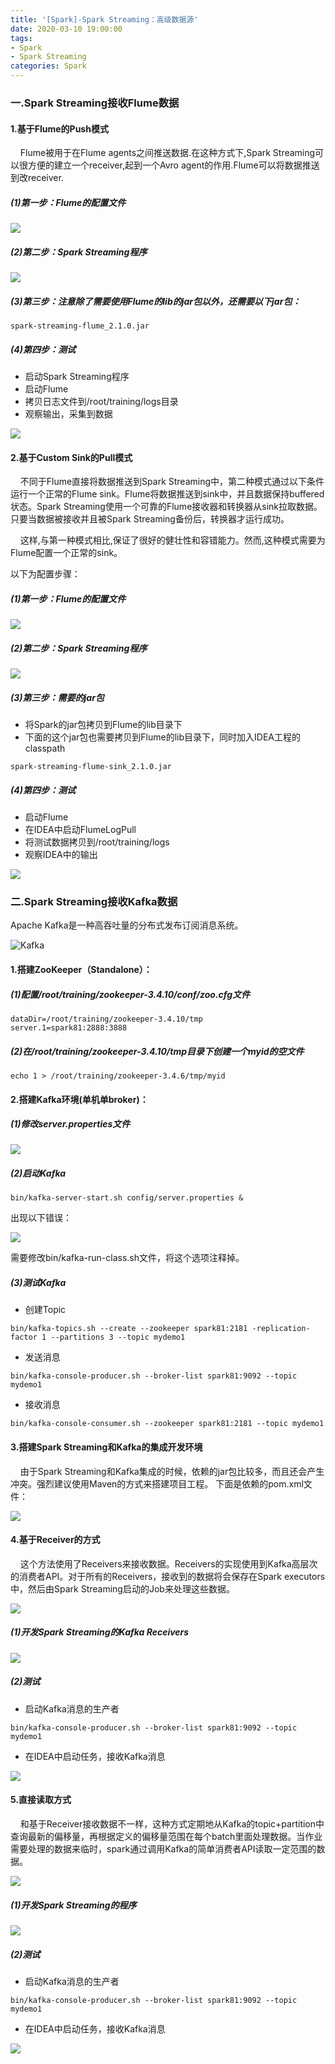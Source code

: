 ```yaml
---
title: '[Spark]-Spark Streaming：高级数据源'
date: 2020-03-10 19:00:00
tags: 
- Spark
- Spark Streaming
categories: Spark
---
```



### 一.Spark Streaming接收Flume数据

#### 1.基于Flume的Push模式

&nbsp;&nbsp;&nbsp;&nbsp;Flume被用于在Flume agents之间推送数据.在这种方式下,Spark Streaming可以很方便的建立一个receiver,起到一个Avro agent的作用.Flume可以将数据推送到改receiver.

##### (1)第一步：Flume的配置文件
![](https://imgconvert.csdnimg.cn/aHR0cHM6Ly91cGxvYWQtaW1hZ2VzLmppYW5zaHUuaW8vdXBsb2FkX2ltYWdlcy80MzkxNDA3LTRlNTIwM2ViNTFjMDg0YTUucG5n?x-oss-process=image/format,png)

##### (2)第二步：Spark Streaming程序

![](https://imgconvert.csdnimg.cn/aHR0cHM6Ly91cGxvYWQtaW1hZ2VzLmppYW5zaHUuaW8vdXBsb2FkX2ltYWdlcy80MzkxNDA3LTkyODRiZGZkNWIxZjA3N2EucG5n?x-oss-process=image/format,png)

##### (3)第三步：注意除了需要使用Flume的lib的jar包以外，还需要以下jar包：
```shell
spark-streaming-flume_2.1.0.jar
```

##### (4)第四步：测试

* 启动Spark Streaming程序
* 启动Flume
* 拷贝日志文件到/root/training/logs目录
* 观察输出，采集到数据

![](https://imgconvert.csdnimg.cn/aHR0cHM6Ly91cGxvYWQtaW1hZ2VzLmppYW5zaHUuaW8vdXBsb2FkX2ltYWdlcy80MzkxNDA3LWQxZDNjMmZjOGU0YzNjYzAucG5n?x-oss-process=image/format,png)


#### 2.基于Custom Sink的Pull模式
&nbsp;&nbsp;&nbsp;&nbsp;不同于Flume直接将数据推送到Spark Streaming中，第二种模式通过以下条件运行一个正常的Flume sink。Flume将数据推送到sink中，并且数据保持buffered状态。Spark Streaming使用一个可靠的Flume接收器和转换器从sink拉取数据。只要当数据被接收并且被Spark Streaming备份后，转换器才运行成功。

&nbsp;&nbsp;&nbsp;&nbsp;这样,与第一种模式相比,保证了很好的健壮性和容错能力。然而,这种模式需要为Flume配置一个正常的sink。

以下为配置步骤：

##### (1)第一步：Flume的配置文件

![](https://imgconvert.csdnimg.cn/aHR0cHM6Ly91cGxvYWQtaW1hZ2VzLmppYW5zaHUuaW8vdXBsb2FkX2ltYWdlcy80MzkxNDA3LTVhYzFiYzk3MDI0MTliMTMucG5n?x-oss-process=image/format,png)

##### (2)第二步：Spark Streaming程序

![](https://imgconvert.csdnimg.cn/aHR0cHM6Ly91cGxvYWQtaW1hZ2VzLmppYW5zaHUuaW8vdXBsb2FkX2ltYWdlcy80MzkxNDA3LTZjODhkMjAyNTVhMzIxNGEucG5n?x-oss-process=image/format,png)


##### (3)第三步：需要的jar包
* 将Spark的jar包拷贝到Flume的lib目录下
* 下面的这个jar包也需要拷贝到Flume的lib目录下，同时加入IDEA工程的classpath

```shell
spark-streaming-flume-sink_2.1.0.jar
```


##### (4)第四步：测试

* 启动Flume
* 在IDEA中启动FlumeLogPull
* 将测试数据拷贝到/root/training/logs
* 观察IDEA中的输出

![](https://imgconvert.csdnimg.cn/aHR0cHM6Ly91cGxvYWQtaW1hZ2VzLmppYW5zaHUuaW8vdXBsb2FkX2ltYWdlcy80MzkxNDA3LWI5OTY2YjU2NTE0MGZmNzcucG5n?x-oss-process=image/format,png)



### 二.Spark Streaming接收Kafka数据
Apache Kafka是一种高吞吐量的分布式发布订阅消息系统。

![Kafka](https://imgconvert.csdnimg.cn/aHR0cHM6Ly91cGxvYWQtaW1hZ2VzLmppYW5zaHUuaW8vdXBsb2FkX2ltYWdlcy80MzkxNDA3LWI3NTNmODdiN2VhZjM1ODUucG5n?x-oss-process=image/format,png)


#### 1.搭建ZooKeeper（Standalone）：
##### (1)配置/root/training/zookeeper-3.4.10/conf/zoo.cfg文件
```shell
dataDir=/root/training/zookeeper-3.4.10/tmp
server.1=spark81:2888:3888
```
##### (2)在/root/training/zookeeper-3.4.10/tmp目录下创建一个myid的空文件
```shell
echo 1 > /root/training/zookeeper-3.4.6/tmp/myid
```
#### 2.搭建Kafka环境(单机单broker)：
##### (1)修改server.properties文件

![](https://imgconvert.csdnimg.cn/aHR0cHM6Ly91cGxvYWQtaW1hZ2VzLmppYW5zaHUuaW8vdXBsb2FkX2ltYWdlcy80MzkxNDA3LWExZTJkMzQ5NzYzMzIxYzYucG5n?x-oss-process=image/format,png)


##### (2)启动Kafka
```shell
bin/kafka-server-start.sh config/server.properties &
```
 出现以下错误：

![](https://imgconvert.csdnimg.cn/aHR0cHM6Ly91cGxvYWQtaW1hZ2VzLmppYW5zaHUuaW8vdXBsb2FkX2ltYWdlcy80MzkxNDA3LTUxYWFjZjM2OTJmOTVjMmQucG5n?x-oss-process=image/format,png)

 需要修改bin/kafka-run-class.sh文件，将这个选项注释掉。

##### (3)测试Kafka
* 创建Topic
```shell
bin/kafka-topics.sh --create --zookeeper spark81:2181 -replication-factor 1 --partitions 3 --topic mydemo1
```
* 发送消息
```shell
bin/kafka-console-producer.sh --broker-list spark81:9092 --topic mydemo1
```
* 接收消息
```shell
bin/kafka-console-consumer.sh --zookeeper spark81:2181 --topic mydemo1
```

#### 3.搭建Spark Streaming和Kafka的集成开发环境

&nbsp;&nbsp;&nbsp;&nbsp;由于Spark Streaming和Kafka集成的时候，依赖的jar包比较多，而且还会产生冲突。强烈建议使用Maven的方式来搭建项目工程。
下面是依赖的pom.xml文件：

![](https://imgconvert.csdnimg.cn/aHR0cHM6Ly91cGxvYWQtaW1hZ2VzLmppYW5zaHUuaW8vdXBsb2FkX2ltYWdlcy80MzkxNDA3LWY0NDNmNjA2Y2Y4ZjRkY2MucG5n?x-oss-process=image/format,png)

#### 4.基于Receiver的方式

&nbsp;&nbsp;&nbsp;&nbsp;这个方法使用了Receivers来接收数据。Receivers的实现使用到Kafka高层次的消费者API。对于所有的Receivers，接收到的数据将会保存在Spark executors中，然后由Spark Streaming启动的Job来处理这些数据。

![](https://imgconvert.csdnimg.cn/aHR0cHM6Ly91cGxvYWQtaW1hZ2VzLmppYW5zaHUuaW8vdXBsb2FkX2ltYWdlcy80MzkxNDA3LTVmZDc1ODhkZWMzYWQ2NjcucG5n?x-oss-process=image/format,png)

##### (1)开发Spark Streaming的Kafka Receivers

![](https://imgconvert.csdnimg.cn/aHR0cHM6Ly91cGxvYWQtaW1hZ2VzLmppYW5zaHUuaW8vdXBsb2FkX2ltYWdlcy80MzkxNDA3LTQ2MDM1OWJmMTQ4YTM2NzkucG5n?x-oss-process=image/format,png)

##### (2)测试
* 启动Kafka消息的生产者
```shell
bin/kafka-console-producer.sh --broker-list spark81:9092 --topic mydemo1
```
* 在IDEA中启动任务，接收Kafka消息

![](https://imgconvert.csdnimg.cn/aHR0cHM6Ly91cGxvYWQtaW1hZ2VzLmppYW5zaHUuaW8vdXBsb2FkX2ltYWdlcy80MzkxNDA3LWQ1NjgyNmU5MzY5MDgwNGEucG5n?x-oss-process=image/format,png)


#### 5.直接读取方式

&nbsp;&nbsp;&nbsp;&nbsp;和基于Receiver接收数据不一样，这种方式定期地从Kafka的topic+partition中查询最新的偏移量，再根据定义的偏移量范围在每个batch里面处理数据。当作业需要处理的数据来临时，spark通过调用Kafka的简单消费者API读取一定范围的数据。

![](https://imgconvert.csdnimg.cn/aHR0cHM6Ly91cGxvYWQtaW1hZ2VzLmppYW5zaHUuaW8vdXBsb2FkX2ltYWdlcy80MzkxNDA3LTE4ZDQ4YzI5ODY1MjczYzkucG5n?x-oss-process=image/format,png)

##### (1)开发Spark Streaming的程序

![](https://imgconvert.csdnimg.cn/aHR0cHM6Ly91cGxvYWQtaW1hZ2VzLmppYW5zaHUuaW8vdXBsb2FkX2ltYWdlcy80MzkxNDA3LTdmYjViNGQ2ZDQ3MGQ3MmEucG5n?x-oss-process=image/format,png)



##### (2)测试
* 启动Kafka消息的生产者
```shell
bin/kafka-console-producer.sh --broker-list spark81:9092 --topic mydemo1
```
* 在IDEA中启动任务，接收Kafka消息

![](https://imgconvert.csdnimg.cn/aHR0cHM6Ly91cGxvYWQtaW1hZ2VzLmppYW5zaHUuaW8vdXBsb2FkX2ltYWdlcy80MzkxNDA3LTEyMzUyZTYzYTRlY2UyZGMucG5n?x-oss-process=image/format,png)
